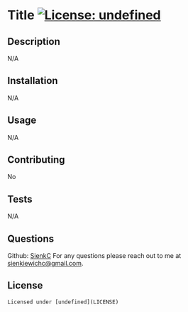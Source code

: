 # Title [![License: undefined](https://img.shields.io/badge/License-undefined-blue.svg)](none)


  ## Description

  N/A


  ## Installation

  N/A


  ## Usage

  N/A


  ## Contributing

  No


  ## Tests

  N/A


  ## Questions

  Github: [SienkC](https://github.com/SienkC)
  For any questions please reach out to me at sienkiewichc@gmail.com.


  ## License

    Licensed under [undefined](LICENSE)

